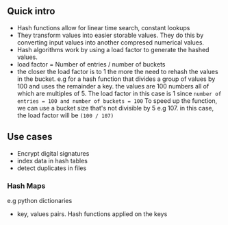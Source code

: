 ## Quick intro
- Hash functions allow for linear time search, constant lookups
- They transform values into easier storable values. They do this by converting input values into another compresed numerical values.
- Hash algorithms work by using a load factor to generate the hashed values.
- load factor = Number of entries / number of buckets
- the closer the load factor is to 1 the more the need to rehash the values in the bucket.
e.g for a hash function that divides a group of values by 100 and uses the remainder a key. the values are 100 numbers all of which are multiples of 5.
The load factor in this case is 1 since
```number of entries = 100 and number of buckets = 100```
To speed up the function, we can use a bucket size that's not divisible by 5 e.g 107. in this case, the load factor will be ```(100 / 107)```

## Use cases
- Encrypt digital signatures
- index data in hash tables
- detect duplicates in files

### Hash Maps
e.g python dictionaries
- key, values pairs. Hash functions applied on the keys